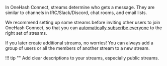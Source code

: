 In OneHash Connect, streams determine who gets a message. They are similar to
channels in IRC/Slack/Discord, chat rooms, and email lists.

We recommend setting up some streams before inviting other users to
join OneHash Connect, so that you can [automatically subscribe
everyone](/help/set-default-streams-for-new-users) to the right set of
streams.

If you later create additional streams, no worries! You can always add
a group of users or all the members of another stream to a new stream.

!!! tip ""
    Add clear descriptions to your streams, especially public streams.
